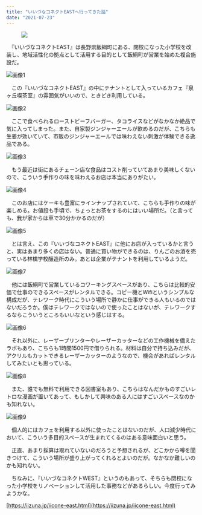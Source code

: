 ```yaml
---
title: "いいづなコネクトEASTへ行ってきた話"
date: "2021-07-23"
---
```


<figure>

![](assets/n9e37d0a5dc98_3b839a6a83f02212ee8e8a4cb8387ff5.jpg)

</figure>

　『いいづなコネクトEAST』は長野県飯綱町にある、閉校になった小学校を改装し、地域活性化の拠点として活用する目的として飯綱町が営業を始めた複合施設だ。

![画像1](assets/n9e37d0a5dc98_picture_pc_97d0b3b0f523f8e80fedbcba3d3112f3.jpg)

　この『いいづなコネクトEAST』の中にテナントとして入っているカフェ『泉ヶ丘喫茶室』の雰囲気がいいので、ときどき利用している。

![画像2](assets/n9e37d0a5dc98_picture_pc_92471fa3a6b456e88540ff276dd94580.jpg)

　ここで食べられるローストビーフバーガー、タコライスなどがなかなか絶品で気に入ってしまった。また、自家製ジンジャーエールが飲めるのだが、こちらも生姜が効いていて、市販のジンジャーエールでは味わえない刺激が体験できる逸品である。

![画像3](assets/n9e37d0a5dc98_picture_pc_5b68af68d44a6aed1457b7b9f0f87625.jpg)

　もう最近は街にあるチェーン店な食品はコスト削っていてあまり美味しくないので、こういう手作りの味を味わえるお店は本当にありがたい。

![画像4](assets/n9e37d0a5dc98_picture_pc_25d4fef6f0e4e656f80405a195d4f86d.jpg)

　このお店にはケーキも豊富にラインナップされていて、こちらも手作りの味が楽しめる。お値段も手頃で、ちょっとお茶をするのにはいい場所だ。（と言っても、我が家からは車で30分かかるのだが）

![画像5](assets/n9e37d0a5dc98_picture_pc_ea56c55a8cb5267e88deb46971550a9f.jpg)

　とは言え、この『いいづなコネクトEAST』に他にお店が入っているかと言うと、実はあまり多くの店はない。普通に買い物ができるのは、りんごのお酒を売っている林檎学校醸造所のみ。あとは企業がテナントを利用しているようだ。

![画像7](assets/n9e37d0a5dc98_picture_pc_ee50e2ee23200c5ed2e0a6d767896c32.jpg)

　他には飯綱町で営業しているコワーキングスペースがあり、こちらは比較的安価で仕事のできるスペースがレンタルできる。コピー機とWifiというシンプルな構成だが、テレワーク時代にこういう場所で静かに仕事ができる人もいるのではないだろうか。僕はテレワークではないので使ったことはないが、テレワークするならこういうところもいいなという感じはする。

![画像6](assets/n9e37d0a5dc98_picture_pc_706b3a7bd7447609539fc2bc09e0102c.jpg)

　それ以外に、レーザープリンターやレーザーカッターなどの工作機械を備えたラボもあり、こちらも1時間1500円で借りられる。材料は自分で持ち込みだが、アクリルもカットできるレーザーカッターのようなので、機会があればレンタルしてみたいとも思っている。

![画像8](assets/n9e37d0a5dc98_picture_pc_0aadcd863e7d94d679fe1c8ed6a0831c.jpg)

　また、誰でも無料で利用できる図書室もあり、こちらはなんだかものすごいレトロな漫画が置いてあって、もしかして興味のある人にはすごいスペースなのかも知れない。

![画像9](assets/n9e37d0a5dc98_picture_pc_2fa53628f6264e7e0c4c19a9c9045523.jpg)

　個人的にはカフェを利用する以外に使ったことはないのだが、人口減少時代において、こういう多目的スペースが生まれてくるのはある意味面白いと思う。

　正直、あまり採算は取れていないのだろうと予想されるが、どこかから噂を聞きつけて、こういう場所が盛り上がってくれるとよいのだが。なかなか難しいのかも知れない。

　ちなみに、『いいづなコネクトWEST』というのもあって、そちらも閉校になった小学校をリノベーションして活用した事務などがあるらしい。今度行ってみようかな。

[https://iizuna.jp/iicone-east.html](https://iizuna.jp/iicone-east.html)
